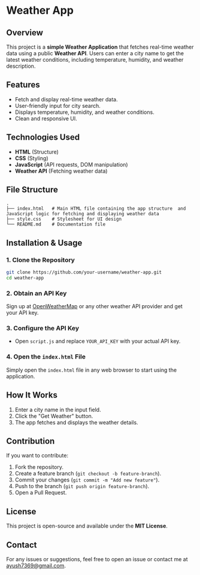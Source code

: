 # Weather App

## Overview
This project is a **simple Weather Application** that fetches real-time weather data using a public **Weather API**. Users can enter a city name to get the latest weather conditions, including temperature, humidity, and weather description.

## Features
- Fetch and display real-time weather data.
- User-friendly input for city search.
- Displays temperature, humidity, and weather conditions.
- Clean and responsive UI.

## Technologies Used
- **HTML** (Structure)
- **CSS** (Styling)
- **JavaScript** (API requests, DOM manipulation)
- **Weather API** (Fetching weather data)

## File Structure
```
.
├── index.html   # Main HTML file containing the app structure  and JavaScript logic for fetching and displaying weather data
├── style.css    # Stylesheet for UI design  
└── README.md    # Documentation file
```

## Installation & Usage
### 1. Clone the Repository
```bash
git clone https://github.com/your-username/weather-app.git
cd weather-app
```

### 2. Obtain an API Key
Sign up at [OpenWeatherMap](https://openweathermap.org/) or any other weather API provider and get your API key.

### 3. Configure the API Key
- Open `script.js` and replace `YOUR_API_KEY` with your actual API key.

### 4. Open the `index.html` File
Simply open the `index.html` file in any web browser to start using the application.

## How It Works
1. Enter a city name in the input field.
2. Click the "Get Weather" button.
3. The app fetches and displays the weather details.

## Contribution
If you want to contribute:
1. Fork the repository.
2. Create a feature branch (`git checkout -b feature-branch`).
3. Commit your changes (`git commit -m "Add new feature"`).
4. Push to the branch (`git push origin feature-branch`).
5. Open a Pull Request.

## License
This project is open-source and available under the **MIT License**.

## Contact
For any issues or suggestions, feel free to open an issue or contact me at ayush7369@gmail.com.


